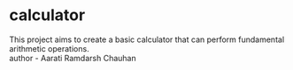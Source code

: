 # calculator
This project aims to create a basic calculator that can perform fundamental arithmetic operations.
<br>
author - Aarati Ramdarsh Chauhan